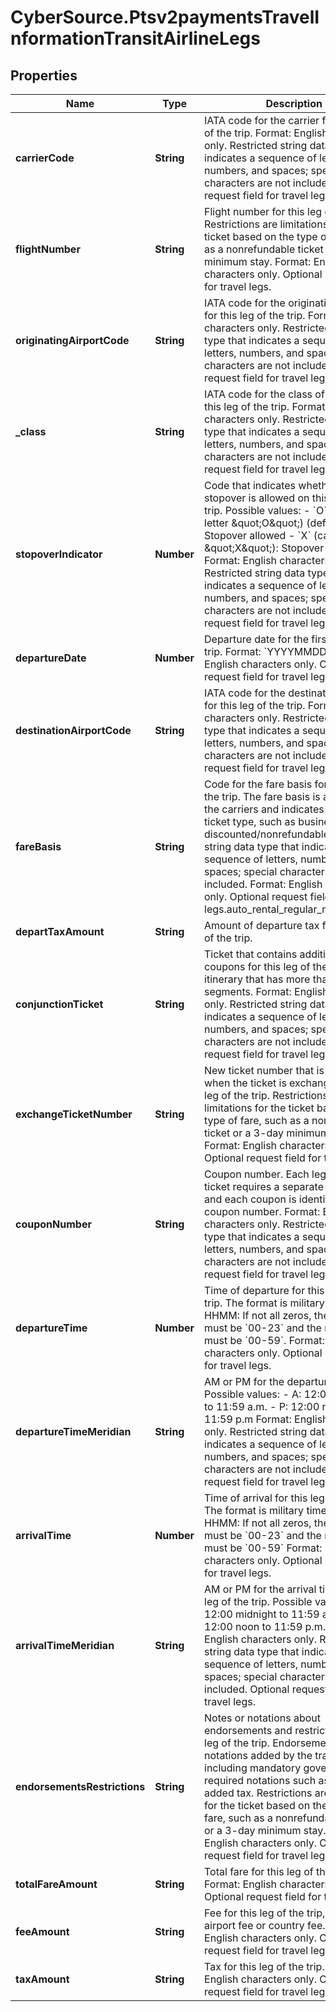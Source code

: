 # CyberSource.Ptsv2paymentsTravelInformationTransitAirlineLegs

## Properties
Name | Type | Description | Notes
------------ | ------------- | ------------- | -------------
**carrierCode** | **String** | IATA code for the carrier for this leg of the trip. Format: English characters only. Restricted string data type that indicates a sequence of letters, numbers, and spaces; special characters are not included. Optional request field for travel legs.  | [optional] 
**flightNumber** | **String** | Flight number for this leg of the trip. Restrictions are limitations for the ticket based on the type of fare, such as a nonrefundable ticket or a 3-day minimum stay. Format: English characters only. Optional request field for travel legs.  | [optional] 
**originatingAirportCode** | **String** | IATA code for the originating airport for this leg of the trip. Format: English characters only. Restricted string data type that indicates a sequence of letters, numbers, and spaces; special characters are not included. Optional request field for travel legs.  | [optional] 
**_class** | **String** | IATA code for the class of service for this leg of the trip. Format: English characters only. Restricted string data type that indicates a sequence of letters, numbers, and spaces; special characters are not included. Optional request field for travel legs.  | [optional] 
**stopoverIndicator** | **Number** | Code that indicates whether a stopover is allowed on this leg of the trip. Possible values: - &#x60;O&#x60; (capital letter \&quot;O\&quot;) (default): Stopover allowed - &#x60;X&#x60; (capital letter \&quot;X\&quot;): Stopover not allowed Format: English characters only. Restricted string data type that indicates a sequence of letters, numbers, and spaces; special characters are not included. Optional request field for travel legs.  | [optional] 
**departureDate** | **Number** | Departure date for the first leg of the trip. Format: &#x60;YYYYMMDD&#x60;. Format: English characters only. Optional request field for travel legs.  | [optional] 
**destinationAirportCode** | **String** | IATA code for the destination airport for this leg of the trip. Format: English characters only. Restricted string data type that indicates a sequence of letters, numbers, and spaces; special characters are not included. Optional request field for travel legs.  | [optional] 
**fareBasis** | **String** | Code for the fare basis for this leg of the trip. The fare basis is assigned by the carriers and indicates a particular ticket type, such as business class or discounted/nonrefundable. Restricted string data type that indicates a sequence of letters, numbers, and spaces; special characters are not included. Format: English characters only. Optional request field for travel legs.auto_rental_regular_mileage_cost  | [optional] 
**departTaxAmount** | **String** | Amount of departure tax for this leg of the trip.  | [optional] 
**conjunctionTicket** | **String** | Ticket that contains additional coupons for this leg of the trip on an itinerary that has more than four segments. Format: English characters only. Restricted string data type that indicates a sequence of letters, numbers, and spaces; special characters are not included. Optional request field for travel legs.  | [optional] 
**exchangeTicketNumber** | **String** | New ticket number that is issued when the ticket is exchanged for this leg of the trip. Restrictions are limitations for the ticket based on the type of fare, such as a nonrefundable ticket or a 3-day minimum stay. Format: English characters only. Optional request field for travel legs.  | [optional] 
**couponNumber** | **String** | Coupon number. Each leg on the ticket requires a separate coupon, and each coupon is identified by the coupon number. Format: English characters only. Restricted string data type that indicates a sequence of letters, numbers, and spaces; special characters are not included. Optional request field for travel legs.  | [optional] 
**departureTime** | **Number** | Time of departure for this leg of the trip. The format is military time and HHMM: If not all zeros, then the hours must be &#x60;00-23&#x60; and the minutes must be &#x60;00-59&#x60;. Format: English characters only. Optional request field for travel legs.  | [optional] 
**departureTimeMeridian** | **String** | AM or PM for the departure time. Possible values: - A: 12:00 midnight to 11:59 a.m. - P: 12:00 noon to 11:59 p.m Format: English characters only. Restricted string data type that indicates a sequence of letters, numbers, and spaces; special characters are not included. Optional request field for travel legs.  | [optional] 
**arrivalTime** | **Number** | Time of arrival for this leg of the trip. The format is military time and HHMM: If not all zeros, then the hours must be &#x60;00-23&#x60; and the minutes must be &#x60;00-59&#x60; Format: English characters only. Optional request field for travel legs.  | [optional] 
**arrivalTimeMeridian** | **String** | AM or PM for the arrival time for this leg of the trip. Possible values: - &#x60;A&#x60;: 12:00 midnight to 11:59 a.m. - &#x60;P&#x60;: 12:00 noon to 11:59 p.m. Format: English characters only. Restricted string data type that indicates a sequence of letters, numbers, and spaces; special characters are not included. Optional request field for travel legs.  | [optional] 
**endorsementsRestrictions** | **String** | Notes or notations about endorsements and restrictions for this leg of the trip. Endorsements can be notations added by the travel agency, including mandatory government-required notations such as value added tax. Restrictions are limitations for the ticket based on the type of fare, such as a nonrefundable ticket or a 3-day minimum stay. Format: English characters only. Optional request field for travel legs.  | [optional] 
**totalFareAmount** | **String** | Total fare for this leg of the trip. Format: English characters only. Optional request field for travel legs.  | [optional] 
**feeAmount** | **String** | Fee for this leg of the trip, such as an airport fee or country fee. Format: English characters only. Optional request field for travel legs.  | [optional] 
**taxAmount** | **String** | Tax for this leg of the trip. Format: English characters only. Optional request field for travel legs.  | [optional] 


